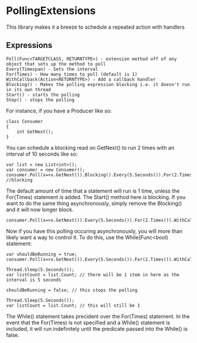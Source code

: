 PollingExtensions
=================

This library makes it a breeze to schedule a repeated action with handlers

Expressions
-----------
    Poll(Func<TARGETCLASS, RETURNTYPE>) - extension method off of any object that sets up the method to poll
	Every(Timespan) - Sets the interval
	For(Times) - How many times to poll (default is 1)
	WithCallback(Action<RETURNTYPE>) - Add a callback handler
	Blocking() - Makes the polling expression blocking i.e. it doesn't run in its own thread
	Start() - starts the polling
	Stop() - stops the polling

For instance, if you have a Producer like so:

    class Consumer
    {
        int GetNext();
    }

You can schedule a blocking read on GetNext() to run 2 times with an interval of 10 seconds like so:

    var list = new List<int>();
    var consumer = new Consumer();
    consumer.Poll(x=>x.GetNext()).Blocking().Every(5.Seconds()).For(2.Times()).WithCallback(x=>list.Add(x)).Start(); //blocking

The default amount of time that a statement will run is 1 time, unless the For(Times) statement is added.
The Start() method here is blocking. If you want to do the same thing asynchronously, simply remove the Blocking() and it will now longer block.

    consumer.Poll(x=>x.GetNext()).Every(5.Seconds()).For(2.Times()).WithCallback(x=>list.Add(x)).Start();

Now if you have this polling occuring asynchronously, you will more than likely want a way to control it. To do this, use the While(Func<bool) statement:
    
    var shouldBeRunning = true;
    consumer.Poll(x=>x.GetNext()).Every(5.Seconds()).For(2.Times()).WithCallback(x=>list.Add(x)).While(()=>shouldBeRunning).Start();
    
    Thread.Sleep(5.Seconds());
    var listCount = list.Count; // there will be 1 item in here as the interval is 5 seconds
    
    shouldBeRunning = false; // this stops the polling
    
    Thread.Sleep(5.Seconds());
    var listCount = list.Count; // this will still be 1

The While() statement takes precident over the For(Times) statement. In the event that the For(Times) is not specified and a While() statement is included, it will run indefinitely until the predicate passed into the While() is false.
    